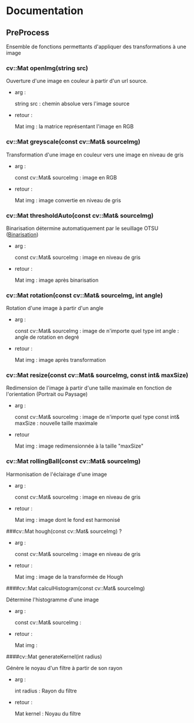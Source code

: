 # Documentation

## PreProcess

Ensemble de fonctions permettants d'appliquer des transformations à une image


### cv::Mat openImg(string src)

Ouverture d'une image en couleur à partir d'un url source.
- arg : 

    
    string src : chemin absolue vers l'image source  
- retour :


    Mat img : la matrice représentant l'image en RGB
    
  
### cv::Mat greyscale(const cv::Mat& sourceImg)

Transformation d'une image en couleur vers une image en niveau de gris
- arg :


    const cv::Mat& sourceImg : image en RGB
- retour :


    Mat img : image convertie en niveau de gris
    
 
### cv::Mat thresholdAuto(const cv::Mat& sourceImg)

Binarisation détermine automatiquement par le seuillage OTSU ([Binarisation](https://sites.google.com/site/lizantchristopher/services/binarisation-1))
- arg :


    const cv::Mat& sourceImg : image en niveau de gris 
- retour :


    Mat img : image après binarisation
    
    
    
### cv::Mat rotation(const cv::Mat& sourceImg, int angle)

Rotation d'une image à partir d'un angle
- arg :


    const cv::Mat& sourceImg : image de n'importe quel type
    int angle : angle de rotation en degré

- retour :

    
    Mat img : image après transformation



### cv::Mat resize(const cv::Mat& sourceImg, const int& maxSize)


Redimension de l'image à partir d'une taille maximale en fonction de l'orientation (Portrait ou Paysage)

- arg :


    const cv::Mat& sourceImg : image de n'importe quel type
    const int& maxSize : nouvelle taille maximale

- retour


    Mat img : image redimensionnée à la taille "maxSize"
    
    
### cv::Mat rollingBall(const cv::Mat& sourceImg)


Harmonisation de l'éclairage d'une image
- arg :


    const cv::Mat& sourceImg : image en niveau de gris


- retour :


    Mat img : image dont le fond est harmonisé
    
    
###cv::Mat hough(const cv::Mat& sourceImg)
?
- arg :
    
    
    const cv::Mat& sourceImg : image en niveau de gris

- retour :


    Mat img : image de la transformée de Hough
    
    
    
####cv::Mat calculHistogram(const cv::Mat& sourceImg)



Détermine l'histogramme d'une image
- arg :


    const cv::Mat& sourceImg : 
- retour :


    Mat img :




####cv::Mat generateKernel(int radius)



Génère le noyau d'un filtre à partir de son rayon
- arg :


    int radius : Rayon du filtre
- retour :
    
    
    Mat kernel : Noyau du filtre